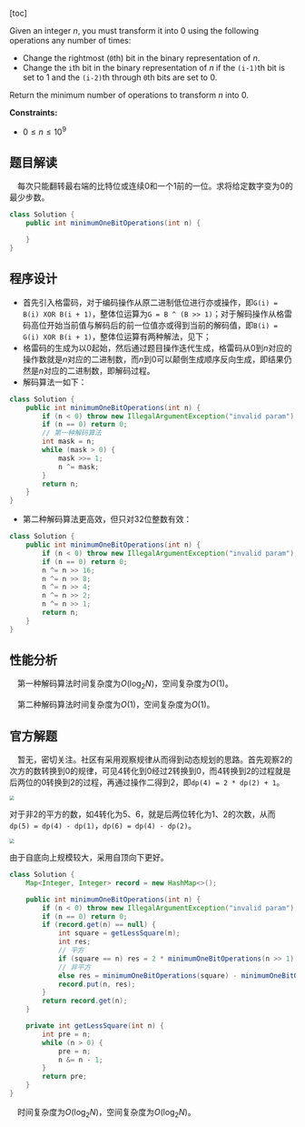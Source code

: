 [toc]

Given an integer $n$, you must transform it into $0$ using the following operations any number of times:

* Change the rightmost (`0`th) bit in the binary representation of $n$.
* Change the `i`th bit in the binary representation of $n$ if the `(i-1)`th bit is set to $1$ and the `(i-2)`th through `0`th bits are set to $0$.

Return the minimum number of operations to transform $n$ into $0$.



**Constraints:**

- $0 \le n \le 10^9$



## 题目解读

&emsp;每次只能翻转最右端的比特位或连续$0$和一个$1$前的一位。求将给定数字变为$0$的最少步数。

```java
class Solution {
    public int minimumOneBitOperations(int n) {

    }
}
```

## 程序设计

* 首先引入格雷码，对于编码操作从原二进制低位进行亦或操作，即`G(i) = B(i) XOR B(i + 1)`，整体位运算为`G = B ^ (B >> 1)`；对于解码操作从格雷码高位开始当前值与解码后的前一位值亦或得到当前的解码值，即`B(i) = G(i) XOR B(i + 1)`，整体位运算有两种解法，见下；
* 格雷码的生成为以$0$起始，然后通过题目操作迭代生成，格雷码从$0$到$n$对应的操作数就是$n$对应的二进制数，而$n$到$0$可以颠倒生成顺序反向生成，即结果仍然是$n$对应的二进制数，即解码过程。
* 解码算法一如下：

```java
class Solution {
    public int minimumOneBitOperations(int n) {
        if (n < 0) throw new IllegalArgumentException("invalid param");
        if (n == 0) return 0;
        // 第一种解码算法
        int mask = n;
        while (mask > 0) {
            mask >>= 1;
            n ^= mask;
        }
        return n;
    }
}
```

* 第二种解码算法更高效，但只对$32$位整数有效：

```java
class Solution {
    public int minimumOneBitOperations(int n) {
        if (n < 0) throw new IllegalArgumentException("invalid param");
        if (n == 0) return 0;
        n ^= n >> 16;
        n ^= n >> 8;
        n ^= n >> 4;
        n ^= n >> 2;
        n ^= n >> 1;
        return n;
    }
}
```

## 性能分析

&emsp;第一种解码算法时间复杂度为$O(\log_2N)$，空间复杂度为$O(1)$。



&emsp;第二种解码算法时间复杂度为$O(1)$，空间复杂度为$O(1)$。



## 官方解题

&emsp;暂无，密切关注。社区有采用观察规律从而得到动态规划的思路。首先观察$2$的次方的数转换到$0$的规律，可见$4$转化到$0$经过$2$转换到$0$，而$4$转换到$2$的过程就是后两位的$0$转换到$2$的过程，再通过操作二得到$2$，即`dp(4) = 2 * dp(2) + 1`。

<img src="D:\Github\LeetCode\images\#5533.jpg" style="zoom: 50%;" />

对于非$2$的平方的数，如$4$转化为$5$、$6$，就是后两位转化为$1$、$2$的次数，从而`dp(5) = dp(4) - dp(1)`，`dp(6) = dp(4) - dp(2)`。

<img src="D:\Github\LeetCode\images\#5533_1.jpg" style="zoom:50%;" />

由于自底向上规模较大，采用自顶向下更好。

```java
class Solution {
    Map<Integer, Integer> record = new HashMap<>();

    public int minimumOneBitOperations(int n) {
        if (n < 0) throw new IllegalArgumentException("invalid param");
        if (n == 0) return 0;
        if (record.get(n) == null) {
            int square = getLessSquare(n);
            int res;
            // 平方
            if (square == n) res = 2 * minimumOneBitOperations(n >> 1) + 1;
            // 非平方
            else res = minimumOneBitOperations(square) - minimumOneBitOperations(n & (square - 1));
            record.put(n, res);
        }
        return record.get(n);
    }

    private int getLessSquare(int n) {
        int pre = n;
        while (n > 0) {
            pre = n;
            n &= n - 1;
        }
        return pre;
    }
}
```

&emsp;时间复杂度为$O(\log_2N)$，空间复杂度为$O(\log_2N)$。
